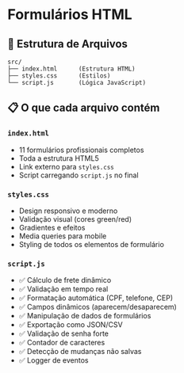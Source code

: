 # Formulários HTML

## 📁 Estrutura de Arquivos

```plaintext
src/
├── index.html      (Estrutura HTML)
├── styles.css      (Estilos)
└── script.js       (Lógica JavaScript)
```

## 📋 O que cada arquivo contém

### `index.html`

- 11 formulários profissionais completos
- Toda a estrutura HTML5
- Link externo para `styles.css`
- Script carregando `script.js` no final

### `styles.css`

- Design responsivo e moderno
- Validação visual (cores green/red)
- Gradientes e efeitos
- Media queries para mobile
- Styling de todos os elementos de formulário

### `script.js`

- ✅ Cálculo de frete dinâmico
- ✅ Validação em tempo real
- ✅ Formatação automática (CPF, telefone, CEP)
- ✅ Campos dinâmicos (aparecem/desaparecem)
- ✅ Manipulação de dados de formulários
- ✅ Exportação como JSON/CSV
- ✅ Validação de senha forte
- ✅ Contador de caracteres
- ✅ Detecção de mudanças não salvas
- ✅ Logger de eventos
